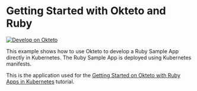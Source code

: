 # Getting Started with Okteto and Ruby

[![Develop on Okteto](https://okteto.com/develop-okteto.svg)](https://cloud.okteto.com/deploy?repository=https://github.com/okteto/ruby-getting-started)

This example shows how to use Okteto to develop a Ruby Sample App directly in Kubernetes. The Ruby Sample App is deployed using Kubernetes manifests.

This is the application used for the [Getting Started on Okteto with Ruby Apps in Kubernetes](https://www.okteto.com/docs/samples/ruby/) tutorial.
